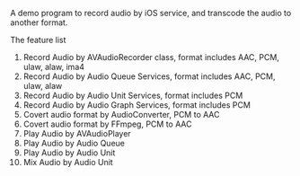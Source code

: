 <HTML>
<p>A demo program to record audio by iOS service, and transcode the audio to another format.</p>
<p>The feature list </p>
<ol>
<li>Record Audio by AVAudioRecorder class, format includes AAC, PCM, ulaw, alaw, ima4</li>
<li>Record Audio by Audio Queue Services, format includes AAC, PCM, ulaw, alaw</li>
<li>Record Audio by Audio Unit Services, format includes PCM</li>
<li>Record Audio by Audio Graph Services, format includes PCM</li>
<li>Covert audio format by AudioConverter, PCM to AAC</li>
<li>Covert audio format by FFmpeg, PCM to AAC</li>
<li>Play Audio by AVAudioPlayer</li>
<li>Play Audio by Audio Queue</li>
<li>Play Audio by Audio Unit</li>
<li>Mix Audio by Audio Unit</li>
</ol>
</HTML>
